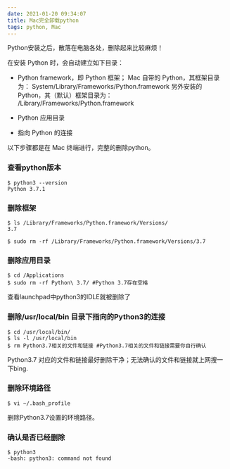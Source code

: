 ```yaml
---
date: 2021-01-20 09:34:07
title: Mac完全卸载python
tags: python, Mac
---
```


Python安装之后，散落在电脑各处，删除起来比较麻烦！

在安装 Python 时，会自动建立如下目录：

- Python framework，即 Python 框架；
  Mac 自带的 Python，其框架目录为：
  System/Library/Frameworks/Python.framework
  另外安装的 Python，其（默认）框架目录为：
  /Library/Frameworks/Python.framework

- Python 应用目录

- 指向 Python 的连接

  

以下步骤都是在 Mac 终端进行，完整的删除python。

### 查看python版本

```text
$ python3 --version
Python 3.7.1
```

### 删除框架

```text
$ ls /Library/Frameworks/Python.framework/Versions/
3.7

$ sudo rm -rf /Library/Frameworks/Python.framework/Versions/3.7
```

### 删除应用目录

```text
$ cd /Applications
$ sudo rm -rf Python\ 3.7/ #Python 3.7存在空格
```

查看launchpad中python3的IDLE就被删除了

### 删除/usr/local/bin 目录下指向的Python3的连接

```text
$ cd /usr/local/bin/ 
$ ls -l /usr/local/bin
$ rm Python3.7相关的文件和链接 #Python3.7相关的文件和链接需要你自行确认
```

Python3.7 对应的文件和链接最好删除干净；无法确认的文件和链接就上网搜一下bing.

### 删除环境路径

```text
$ vi ~/.bash_profile
```

删除Python3.7设置的环境路径。

### 确认是否已经删除

```text
$ python3
-bash: python3: command not found
```